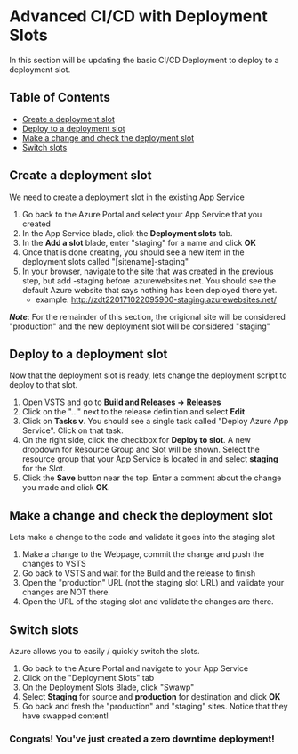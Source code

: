 # Advanced CI/CD with Deployment Slots
In this section will be updating the basic CI/CD Deployment to deploy to a deployment slot.

## Table of Contents

- [Create a deployment slot](#create-a-deployment-slot)
- [Deploy to a deployment slot](#deploy-to-a-deployment-slot)
- [Make a change and check the deployment slot](#make-a-change-and-check-the-deployment-slot)
- [Switch slots](#switch-slots)

## Create a deployment slot
We need to create a deployment slot in the existing App Service
1. Go back to the Azure Portal and select your App Service that you created
2. In the App Service blade, click the __Deployment slots__ tab.
3. In the __Add a slot__ blade, enter "staging" for a name and click __OK__
4. Once that is done creating, you should see a new item in the deployment slots called "[sitename]-staging"
5. In your browser, navigate to the site that was created in the previous step, but add -staging before .azurewebsites.net. You should see the default Azure website that says nothing has been deployed there yet. <a name="example"/>
    - example: http://zdt220171022095900-staging.azurewebsites.net/

__*Note*__: For the remainder of this section, the origional site will be considered "production" and the new deployment slot will be considered "staging"

## Deploy to a deployment slot
Now that the deployment slot is ready, lets change the deployment script to deploy to that slot.
1. Open VSTS and go to __Build and Releases -> Releases__
2. Click on the "..." next to the release definition and select __Edit__
3. Click on __Tasks v__. You should see a single task called "Deploy Azure App Service". Click on that task. 
4. On the right side, click the checkbox for __Deploy to slot__. A new dropdown for Resource Group and Slot will be shown. Select the resource group that your App Service is located in and select __staging__ for the Slot.
5. Click the __Save__ button near the top. Enter a comment about the change you made and click __OK__.

## Make a change and check the deployment slot

Lets make a change to the code and validate it goes into the staging slot
1. Make a change to the Webpage, commit the change and push the changes to VSTS
2. Go back to VSTS and wait for the Build and the release to finish
3. Open the "production" URL  (not the staging slot URL) and validate your changes are NOT there.
4. Open the URL of the staging slot and validate the changes are there.

## Switch slots
Azure allows you to easily / quickly switch the slots.

1. Go back to the Azure Portal and navigate to your App Service
2. Click on the "Deployment Slots" tab
3. On the Deployment Slots Blade, click "Swawp"
4. Select __Staging__ for source and __production__ for destination and click __OK__
5. Go back and fresh the "production" and "staging" sites. Notice that they have swapped content!

### Congrats! You've just created a zero downtime deployment! 

